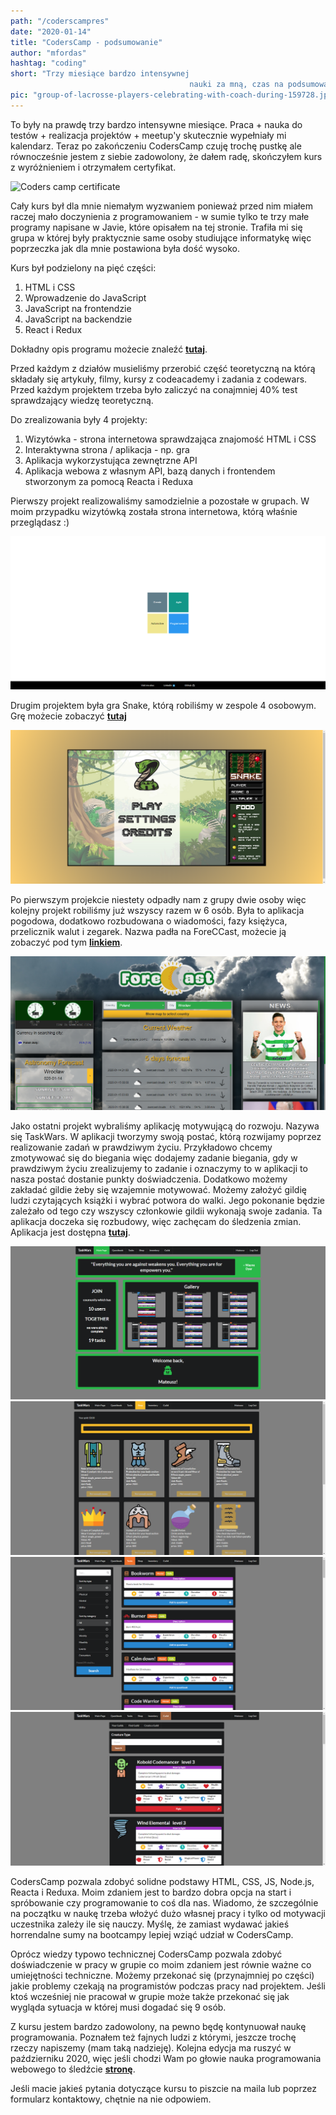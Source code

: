 ```yaml
--- 
path: "/coderscampres"
date: "2020-01-14"
title: "CodersCamp - podsumowanie"
author: "mfordas"
hashtag: "coding"
short: "Trzy miesiące bardzo intensywnej
                                        nauki za mną, czas na podsumowanie kursu."
pic: "group-of-lacrosse-players-celebrating-with-coach-during-159728.jpg"
---
```


  <div>
                           <p>To były na prawdę trzy bardzo intensywne miesiące. Praca + nauka do testów +
                                    realizacja projektów + meetup'y skutecznie wypełniały mi kalendarz. Teraz po
                                    zakończeniu CodersCamp czuję trochę pustkę ale równocześnie jestem z siebie
                                    zadowolony, że dałem radę, skończyłem kurs z wyróżnieniem i otrzymałem certyfikat.
                                </p>
                                <div class="blogPicturesContainer">
                                    <img src="../../../images/coding/cc_cert.png" alt="Coders camp certificate"
                                        ></div>
                                <p>Cały kurs był dla mnie niemałym wyzwaniem ponieważ przed nim miałem raczej mało
                                    doczynienia z programowaniem - w sumie tylko te trzy małe programy napisane w Javie,
                                    które opisałem na tej stronie. Trafiła mi się grupa w której były praktycznie same
                                    osoby studiujące informatykę więc poprzeczka jak dla mnie postawiona była dość
                                    wysoko. </p>
                                <p >
                                    Kurs był podzielony na pięć części:
                                    <ol>
                                        <li>HTML i CSS</li>
                                        <li>Wprowadzenie do JavaScript</li>
                                        <li>JavaScript na frontendzie</li>
                                        <li>JavaScript na backendzie</li>
                                        <li>React i Redux</li>
                                    </ol>
                                </p>
                                <p> Dokładny opis programu możecie znaleźć <a href="https://coderscamp.edu.pl/"
                                        target="_blank"><b>tutaj</b></a>.</p>
                                <p>Przed każdym z działów musieliśmy przerobić część teoretyczną na którą składały się
                                    artykuły, filmy, kursy z codeacademy i zadania z codewars. Przed każdym projektem
                                    trzeba było zaliczyć na conajmniej 40% test sprawdzający wiedzę teoretyczną.</p>
                                <p >
                                    Do zrealizowania były 4 projekty:
                                    <ol>
                                        <li>Wizytówka - strona internetowa sprawdzająca znajomość HTML i CSS</li>
                                        <li>Interaktywna strona / aplikacja - np. gra</li>
                                        <li>Aplikacja wykorzystująca zewnętrzne API</li>
                                        <li>Aplikacja webowa z własnym API, bazą danych i frontendem stworzonym za
                                            pomocą Reacta i Reduxa</li>
                                    </ol>
                                </p>
                                <p>Pierwszy projekt realizowaliśmy samodzielnie a pozostałe w grupach. W moim przypadku wizytówką została strona internetowa,
                                    którą właśnie przeglądasz :)
                                </p>
                                <div class="blogPicturesContainer">
                                    <img src="../../../images/coding/CC_website.png"></div>
                                <p>Drugim projektem była gra Snake, którą robiliśmy w zespole 4 osobowym. Grę możecie
                                    zobaczyć <a href="https://patryqss.github.io/CC.Snake/"
                                        target="_blank"><b>tutaj</b></a></p>
                                <div class="blogPicturesContainer">
                                    <img src="../../../images/coding/CC_snake.png"></div>
                                <p>Po pierwszym projekcie niestety odpadły nam z grupy dwie osoby więc kolejny projekt
                                    robiliśmy już wszyscy razem w 6 osób. Była to aplikacja pogodowa, dodatkowo
                                    rozbudowana o wiadomości, fazy księżyca, przelicznik walut i zegarek. Nazwa padła na
                                    ForeCCast, możecie ją zobaczyć pod tym <a
                                        href="https://nefariusek.github.io/ForeCCast/"
                                        target="_blank"><b>linkiem</b></a>.</p>
                                <div class="blogPicturesContainer"><img src="../../../images/coding/CC_foreccast.png"
                                        ></div>
                                <p>Jako ostatni projekt wybraliśmy aplikację motywującą do rozwoju. Nazywa się TaskWars.
                                    W aplikacji tworzymy swoją postać, którą rozwijamy poprzez realizowanie zadań w
                                    prawdziwym życiu. Przykładowo chcemy zmotywować się do biegania więc dodajemy
                                    zadanie biegania, gdy w prawdziwym życiu zrealizujemy to zadanie i oznaczymy to w
                                    aplikacji to nasza postać dostanie punkty doświadczenia. Dodatkowo możemy zakładać
                                    gildie żeby się wzajemnie motywować. Możemy założyć gildię ludzi czytających książki
                                    i wybrać potwora do walki. Jego pokonanie będzie zależało od tego czy wszyscy
                                    członkowie gildii wykonają swoje zadania. Ta aplikacja doczeka się rozbudowy, więc
                                    zachęcam do śledzenia zmian. Aplikacja jest dostępna <a
                                        href="https://test-tw-deploy.herokuapp.com/login"
                                        target="_blank"><b>tutaj</b></a>.</p>
                                <div class="blogPicturesContainer">
                                    <div >
                                        <img src="../../../images/coding/CC_taskwars1.png"></div>
                                    <div >
                                        <img src="../../../images/coding/CC_taskwars2.png"></div>
                                    <div>
                                        <img src="../../../images/coding/CC_taskwars3.png"></div>
                                    <div>
                                        <img src="../../../images/coding/CC_taskwars4.png"></div>
                                </div>
                                <div >
                                    <p>CodersCamp pozwala zdobyć solidne podstawy HTML, CSS, JS, Node.js, Reacta i
                                        Reduxa.
                                        Moim zdaniem jest to bardzo dobra opcja na start i spróbowanie czy programowanie
                                        to
                                        coś dla nas. Wiadomo, że szczególnie na początku w naukę trzeba włożyć dużo
                                        własnej
                                        pracy i tylko od motywacji uczestnika zależy ile się nauczy. Myślę, że zamiast
                                        wydawać jakieś horrendalne sumy na bootcampy lepiej wziąć udział w CodersCamp.
                                    </p>
                                    <p>Oprócz wiedzy typowo technicznej CodersCamp pozwala zdobyć doświadczenie w pracy
                                        w
                                        grupie co moim zdaniem jest równie ważne co umiejętności techniczne. Możemy
                                        przekonać się (przynajmniej po części) jakie problemy czekają na programistów
                                        podczas pracy nad projektem. Jeśli ktoś wcześniej nie pracował w grupie może
                                        także
                                        przekonać się jak wygląda sytuacja w której musi dogadać się 9 osób.</p>
                                    <p>Z kursu jestem bardzo zadowolony, na pewno będę kontynuował naukę programowania.
                                        Poznałem
                                        też fajnych ludzi z którymi, jeszcze trochę rzeczy napiszemy (mam taką
                                        nadzieję).
                                        Kolejna edycja ma ruszyć w październiku 2020, więc jeśli chodzi Wam po głowie
                                        nauka
                                        programowania webowego to śledźcie <a href="https://coderscamp.edu.pl/"
                                            target="_blank"><b>stronę</b></a>. </p>
                                    <p>Jeśli macie jakieś pytania dotyczące kursu to piszcie na maila lub poprzez
                                        formularz
                                        kontaktowy, chętnie na nie odpowiem.</p>
                        </div>